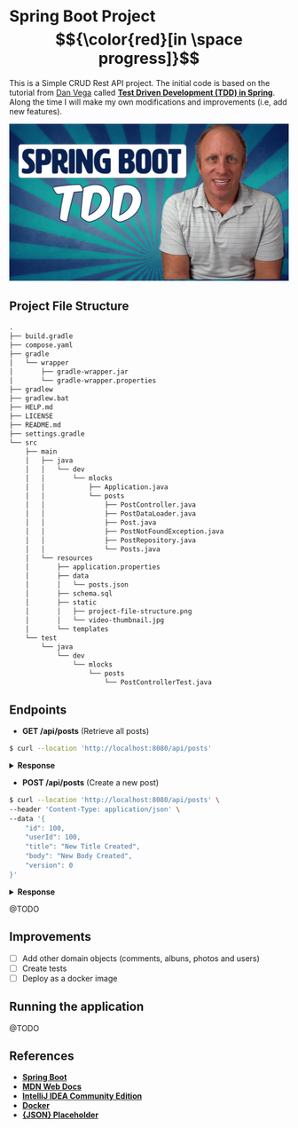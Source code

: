 # Spring Boot Project $${\color{red}[in \space progress]}$$

This is a Simple CRUD Rest API project. The initial code is based on the tutorial from [Dan Vega](https://www.youtube.com/@DanVega) called [**Test Driven Development (TDD) in Spring**](https://youtube.com/watch?v=-H5sud1-K5A).
Along the time I will make my own modifications and improvements (i.e, add new features).

![Test Driven Development (TDD) in Spring](./src/main/resources/static/video-thumbnail.jpg)

## Project File Structure

```
.
├── build.gradle
├── compose.yaml
├── gradle
│   └── wrapper
│       ├── gradle-wrapper.jar
│       └── gradle-wrapper.properties
├── gradlew
├── gradlew.bat
├── HELP.md
├── LICENSE
├── README.md
├── settings.gradle
└── src
    ├── main
    │   ├── java
    │   │   └── dev
    │   │       └── mlocks
    │   │           ├── Application.java
    │   │           └── posts
    │   │               ├── PostController.java
    │   │               ├── PostDataLoader.java
    │   │               ├── Post.java
    │   │               ├── PostNotFoundException.java
    │   │               ├── PostRepository.java
    │   │               └── Posts.java
    │   └── resources
    │       ├── application.properties
    │       ├── data
    │       │   └── posts.json
    │       ├── schema.sql
    │       ├── static
    │       │   ├── project-file-structure.png
    │       │   └── video-thumbnail.jpg
    │       └── templates
    └── test
        └── java
            └── dev
                └── mlocks
                    └── posts
                        └── PostControllerTest.java

```

## Endpoints

- **GET /api/posts** (Retrieve all posts)

```bash
$ curl --location 'http://localhost:8080/api/posts'
```
<details>
<summary><b>Response</b></summary>

```json
[
    {
        "id": 1,
        "userId": 1,
        "title": "sunt aut facere repellat provident occaecati excepturi optio reprehenderit",
        "body": "quia et suscipit\nsuscipit recusandae consequuntur expedita et cum\nreprehenderit molestiae ut ut quas totam\nnostrum rerum est autem sunt rem eveniet architecto",
        "version": 0
    },
    {
        "id": 2,
        "userId": 1,
        "title": "qui est esse",
        "body": "est rerum tempore vitae\nsequi sint nihil reprehenderit dolor beatae ea dolores neque\nfugiat blanditiis voluptate porro vel nihil molestiae ut reiciendis\nqui aperiam non debitis possimus qui neque nisi nulla",
        "version": 0
    },
    {
        "id": 3,
        "userId": 1,
        "title": "ea molestias quasi exercitationem repellat qui ipsa sit aut",
        "body": "et iusto sed quo iure\nvoluptatem occaecati omnis eligendi aut ad\nvoluptatem doloribus vel accusantium quis pariatur\nmolestiae porro eius odio et labore et velit aut",
        "version": 0
    }
]
```
</details>

- **POST /api/posts** (Create a new post)

```bash
$ curl --location 'http://localhost:8080/api/posts' \
--header 'Content-Type: application/json' \
--data '{
    "id": 100,
    "userId": 100,
    "title": "New Title Created",
    "body": "New Body Created",
    "version": 0
}'
```

<details>
<summary><b>Response</b></summary>

```json
{
  "id": 100,
  "userId": 100,
  "title": "New Title Created",
  "body": "New Body Created",
  "version": 1
}
```
</details>

@TODO

## Improvements

- [ ] Add other domain objects (comments, albuns, photos and users)
- [ ] Create tests
- [ ] Deploy as a docker image

## Running the application

@TODO

## References

- [**Spring Boot**](https://spring.io/projects/spring-boot)
- [**MDN Web Docs**](https://developer.mozilla.org/)
- [**IntelliJ IDEA Community Edition**](https://www.jetbrains.com/idea/download/?section=linux)
- [**Docker**](https://www.docker.com/)
- [**{JSON} Placeholder**](https://jsonplaceholder.typicode.com/)